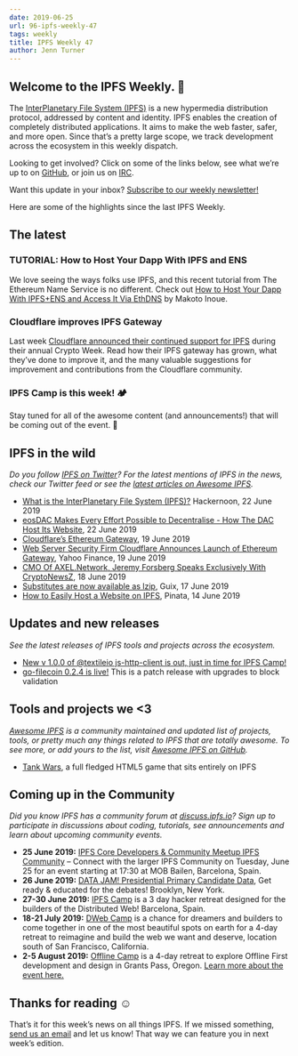 ```yaml
---
date: 2019-06-25
url: 96-ipfs-weekly-47
tags: weekly
title: IPFS Weekly 47
author: Jenn Turner
---
```


## Welcome to the IPFS Weekly. 👋

The [InterPlanetary File System (IPFS)](https://ipfs.io/) is a new hypermedia distribution protocol, addressed by content and identity. IPFS enables the creation of completely distributed applications. It aims to make the web faster, safer, and more open. Since that’s a pretty large scope, we track development across the ecosystem in this weekly dispatch.

Looking to get involved? Click on some of the links below, see what we’re up to on [GitHub](https://github.com/ipfs), or join us on [IRC](https://riot.im/app/#/room/#ipfs:matrix.org).

Want this update in your inbox? [Subscribe to our weekly newsletter!](https://tinyletter.com/ipfsnewsletter)

Here are some of the highlights since the last IPFS Weekly.

## The latest

### TUTORIAL: How to Host Your Dapp With IPFS and ENS

We love seeing the ways folks use IPFS, and this recent tutorial from The Ethereum Name Service is no different. Check out [How to Host Your Dapp With IPFS+ENS and Access It Via EthDNS](https://medium.com/the-ethereum-name-service/how-to-host-your-dapp-with-ipfs-ens-and-access-it-via-ethdns-c96046059d87) by Makoto Inoue.


### Cloudflare improves IPFS Gateway

Last week [Cloudflare announced their continued support for IPFS](https://blog.cloudflare.com/continuing-to-improve-our-ipfs-gateway/) during their annual Crypto Week. Read how their IPFS gateway has grown, what they’ve done to improve it, and the many valuable suggestions for improvement and contributions from the Cloudflare community. 

### IPFS Camp is this week! 🏕

Stay tuned for all of the awesome content (and announcements!) that will be coming out of the event. 🎉


## IPFS in the wild
*Do you follow [IPFS on Twitter](https://twitter.com/IPFSbot)? For the latest mentions of IPFS in the news, check our Twitter feed or see the [latest articles on Awesome IPFS](https://awesome.ipfs.io/articles/).* 

+ [What is the InterPlanetary File System (IPFS)?](https://hackernoon.com/what-is-the-interplanetary-file-system-ipfs-2da976e35d05) Hackernoon, 22 June 2019
+ [eosDAC Makes Every Effort Possible to Decentralise - How The DAC Host Its Website](https://steemit.com/eosio/@eosdac/eosdac-makes-every-effort-possible-to-decentralise-how-the-dac-host-its-website), 22 June 2019
+ [Cloudflare’s Ethereum Gateway](https://blog.cloudflare.com/cloudflare-ethereum-gateway/), 19 June 2019
+ [Web Server Security Firm Cloudflare Announces Launch of Ethereum Gateway](https://finance.yahoo.com/news/server-security-firm-cloudflare-announces-154600946.html), Yahoo Finance, 19 June 2019
+ [CMO Of AXEL.Network, Jeremy Forsberg Speaks Exclusively With CryptoNewsZ](https://www.cryptonewsz.com/cmo-of-axel-network-jeremy-forsberg-speaks-exclusively-with-cryptonewsz/26428/), 18 June 2019
+ [Substitutes are now available as lzip](https://www.gnu.org/software/guix/blog/2019/substitutes-are-now-available-as-lzip/), Guix, 17 June 2019
+ [How to Easily Host a Website on IPFS](https://medium.com/pinata/how-to-easily-host-a-website-on-ipfs-9d842b5d6a01), Pinata, 14 June 2019

## Updates and new releases
*See the latest releases of IPFS tools and projects across the ecosystem.*

+ [New v 1.0.0 of @textileio js-http-client is out, just in time for IPFS Camp!](https://www.npmjs.com/package/@textile/js-http-client)
+ [go-filecoin 0.2.4 is live!](https://github.com/filecoin-project/go-filecoin/blob/master/CHANGELOG.md#go-filecoin-024) This is a patch release with upgrades to block validation 


## Tools and projects we <3
*[Awesome IPFS](https://awesome.ipfs.io/) is a community maintained and updated list of projects, tools, or pretty much any things related to IPFS that are totally awesome. To see more, or add yours to the list, visit [Awesome IPFS on GitHub](https://github.com/ipfs/awesome-ipfs).* 

+ [Tank Wars](http://mymobiservices.com:9001/ipfs/QmRWCov9MFoGXWYaJoUei1m7geeHVLvGNgwfrgbx49hqqZ/), a full fledged HTML5 game that sits entirely on IPFS

 
## Coming up in the Community
*Did you know IPFS has a community forum at [discuss.ipfs.io](https://discuss.ipfs.io/)? Sign up to participate in discussions about coding, tutorials, see announcements and learn about upcoming community events.*


+ **25 June 2019:** [IPFS Core Developers & Community Meetup
IPFS Community](https://www.meetup.com/barcelona-ipfs/events/262101190/) – Connect with the larger IPFS Community on Tuesday, June 25 for an event starting at 17:30 at MOB Bailen, Barcelona, Spain.
+ **26 June 2019:** [DATA JAM! Presidential Primary Candidate Data](https://www.meetup.com/Qri-Data-Jam/events/262417151), Get ready & educated for the debates! Brooklyn, New York.
+ **27-30 June 2019:** [IPFS Camp](https://camp.ipfs.io/) is a 3 day hacker retreat designed for the builders of the Distributed Web! Barcelona, Spain.
+ **18-21 July 2019:** [DWeb Camp](https://dwebcamp.org/) is a chance for dreamers and builders to come together in one of the most beautiful spots on earth for a 4-day retreat to reimagine and build the web we want and deserve, location south of San Francisco, California.
+ **2-5 August 2019:** [Offline Camp](http://offlinefirst.org/camp/) is a 4-day retreat to explore Offline First development and design in Grants Pass, Oregon. [Learn more about the event here.](https://medium.com/offline-camp/announcing-offline-camp-v5-eb9111fdcc94)


## Thanks for reading ☺️

That’s it for this week’s news on all things IPFS. If we missed something, [send us an email](mailto:newsletter@ipfs.io) and let us know! That way we can feature you in next week’s edition. 

